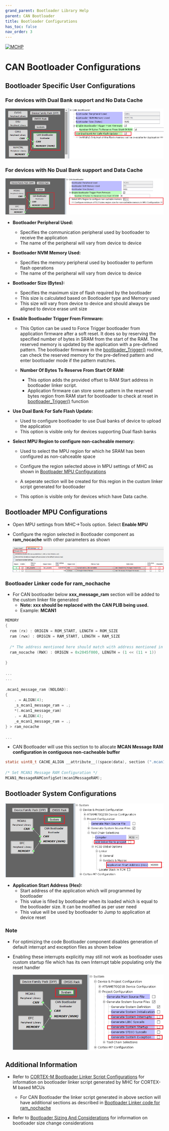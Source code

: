 ```yaml
---
grand_parent: Bootloader Library Help
parent: CAN Bootloader
title: Bootloader Configurations
has_toc: false
nav_order: 3
---
```


[![MCHP](https://www.microchip.com/ResourcePackages/Microchip/assets/dist/images/logo.png)](https://www.microchip.com)

# CAN Bootloader Configurations

## Bootloader Specific User Configurations

### For devices with Dual Bank support and No Data Cache

<p align="center">
    <img src = "./images/can_bootloader_mhc_config_sam.png"/>
</p>

### For devices with No Dual Bank support and Data Cache

<p align="center">
    <img src = "./images/can_bootloader_mhc_config_sam_with_cache.png"/>
</p>

- **Bootloader Peripheral Used:**
    - Specifies the communication peripheral used by bootloader to receive the application
    - The name of the peripheral will vary from device to device

- **Bootloader NVM Memory Used:**
    - Specifies the memory peripheral used by bootloader to perform flash operations
    - The name of the peripheral will vary from device to device

- **Bootloader Size (Bytes):**
    - Specifies the maximum size of flash required by the bootloader
    - This size is calculated based on Bootloader type and Memory used
    - This size will vary from device to device and should always be aligned to device erase unit size

- **Enable Bootloader Trigger From Firmware:**
    - This Option can be used to Force Trigger bootloader from application firmware after a soft reset. It does so by reserving the specified number of bytes in SRAM from the start of the RAM. The reserved memory is updated by the application with a pre-defined pattern. The bootloader firmware in the [bootloader_Trigger()](./can_bootloader_library_interface.md#bootloader_trigger) routine, can check the reserved memory for the pre-defined pattern and enter bootloader mode if the pattern matches.

    - **Number Of Bytes To Reserve From Start Of RAM:**
        - This option adds the provided offset to RAM Start address in bootloader linker script.
        - Application firmware can store some pattern in the reserved bytes region from RAM start for bootloader to check at reset in [bootloader_Trigger()](./can_bootloader_library_interface.md#bootloader_trigger) function

- **Use Dual Bank For Safe Flash Update:**
    - Used to configure bootloader to use Dual banks of device to upload the application
    - This option is visible only for devices supporting Dual flash banks

- **Select MPU Region to configure non-cacheable memory:**
    - Used to select the MPU region for which he SRAM has been configured as non-cahceable space

    - Configure the region selected above in MPU settings of MHC as shown in [Bootloader MPU Configurations](#bootloader-mpu-configurations)

    - A seperate section will be created for this region in the custom linker script generated for bootloader

    - This option is visible only for devices which have Data cache.

## Bootloader MPU Configurations

- Open MPU settings from MHC->Tools option. Select **Enable MPU**

- Configure the region selected in Bootloader component as **ram_nocache** with other parameters as shown

    <p align="center">
        <img src = "./images/can_bootloader_mhc_config_mpu.png"/>
    </p>

### Bootloader Linker code for ram_nochache

- For CAN bootloader below **xxx_message_ram** section will be added to the custom linker file generated
    - **Note: xxx should be replaced with the CAN PLIB being used.**
    - Example: **MCAN1**

```c
MEMORY
{
  rom (rx) : ORIGIN = ROM_START, LENGTH = ROM_SIZE
  ram (rwx) : ORIGIN = RAM_START, LENGTH = RAM_SIZE

  /* The address mentioned here should match with address mentioned in MPU settings */
  ram_nocache (RWX) : ORIGIN = 0x2045f000, LENGTH = (1 << (11 + 1))

}

...
...

.mcan1_message_ram (NOLOAD):
{
    . = ALIGN(4);
    _s_mcan1_message_ram = .;
    *(.mcan1_message_ram)
    . = ALIGN(4);
    _e_mcan1_message_ram = .;
} > ram_nocache

...

```

- CAN Bootloader will use this section to to allocate **MCAN Message RAM configuration in contiguous non-cacheable buffer**

```c
static uint8_t CACHE_ALIGN __attribute__((space(data), section (".mcan1_message_ram"))) mcan1MessageRAM[MCAN1_MESSAGE_RAM_CONFIG_SIZE];

/* Set MCAN1 Message RAM Configuration */
MCAN1_MessageRAMConfigSet(mcan1MessageRAM);

```

## Bootloader System Configurations

<p align="center">
    <img src = "./images/can_bootloader_mhc_config_system.png"/>
</p>

- **Application Start Address (Hex):**
    - Start address of the application which will programmed by bootloader
    - This value is filled by bootloader when its loaded which is equal to the bootloader size. It can be modified as per user need
    - This value will be used by bootloader to Jump to application at device reset

### Note
- For optimizing the code Bootloader component disables generation of default interrupt and exception files as shown below

- Enabling these interrupts explicitly may still not work as bootloader uses custom startup file which has its own Interrupt table populating only the reset handler

    <p align="center">
        <img src = "./images/can_bootloader_mhc_config_interrupt_disable.png"/>
    </p>

## Additional Information

- Refer to [CORTEX-M Bootloader Linker Script Configurations](../../../../arm/docs/arm_bootloader_linker_config.md) for information on bootloader linker script generated by MHC for CORTEX-M based MCUs
    - For CAN Bootloader the linker script generated in above section will have additional sections as described in [Bootloader Linker code for ram_nochache](#bootloader-linker-code-for-ram_nochache)

- Refer to [Bootloader Sizing And Considerations](../../../../docs/bootloader_sizing_and_considerations.md) for information on bootloader size change considerations
